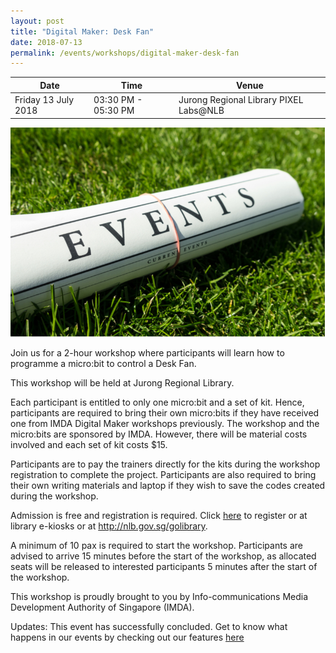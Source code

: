 ```yaml
---
layout: post
title: "Digital Maker: Desk Fan"
date: 2018-07-13
permalink: /events/workshops/digital-maker-desk-fan
---
```


| Date | Time | Venue |
|--------|---|---|
| Friday 13 July 2018 | 03:30 PM - 05:30 PM | Jurong Regional Library PIXEL Labs@NLB |

![hi](/images/events/generic-event-image.jpg)

Join us for a 2-hour workshop where participants will learn how to programme a micro:bit to control a Desk Fan. 

This workshop will be held at Jurong Regional Library.

 

Each participant is entitled to only one micro:bit and a set of kit. Hence, participants are required to bring their own micro:bits if they have received one from IMDA Digital Maker workshops previously.
The workshop and the micro:bits are sponsored by IMDA.  However, there will be material costs involved and each set of kit costs $15. 

 

Participants are to pay the trainers directly for the kits during the workshop registration to complete the project.
Participants are also required to bring their own writing materials and laptop if they wish to save the codes created during the workshop.

 

Admission is free and registration is required. Click <a href="https://www.nlb.gov.sg/golibrary2/e/digital-maker-desk-fan-pixel-labsnlb-13243249" target="_blank">here</a> to register or at library e-kiosks or at http://nlb.gov.sg/golibrary. 

 

A minimum of 10 pax is required to start the workshop.
Participants are advised to arrive 15 minutes before the start of the workshop, as allocated seats will be released to interested participants 5 minutes after the start of the workshop.

 


This workshop is proudly brought to you by Info-communications Media Development Authority of Singapore (IMDA).

Updates: This event has successfully concluded. Get to know what happens in our events by checking out our features <a href="" target="_blank">here</a>
